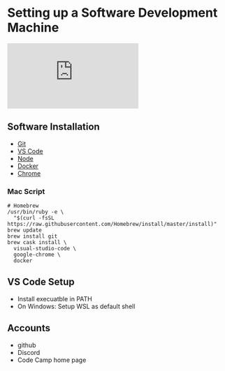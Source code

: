 # Setting up a Software Development Machine

<iframe src="https://docs.google.com/presentation/d/e/2PACX-1vTpcHiKYlbT1I2Wzk1UtZzK3b5zcsQx9F16nvjEIrH7iAPtFvhZe2aeXJH2kyLtO5G9VkTPAEkv88kE/embed?start=false&loop=false" class="google-slides" frameborder="0" allowfullscreen="true" mozallowfullscreen="true" webkitallowfullscreen="true"></iframe>

## Software Installation

- [Git](https://git-scm.com/)
- [VS Code](https://code.visualstudio.com/)
- [Node](https://nodejs.org/en/)
- [Docker](https://www.docker.com/products/docker-desktop)
- [Chrome](https://www.google.com/chrome/)

### Mac Script

```
# Homebrew
/usr/bin/ruby -e \
  "$(curl -fsSL https://raw.githubusercontent.com/Homebrew/install/master/install)"
brew update
brew install git
brew cask install \
  visual-studio-code \
  google-chrome \
  docker
```

## VS Code Setup

- Install execuatble in PATH
- On Windows: Setup WSL as default shell

## Accounts

- github
- Discord
- Code Camp home page
